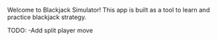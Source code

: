 Welcome to Blackjack Simulator! This app is built as a tool to learn and practice blackjack strategy.

TODO:
  -Add split player move
